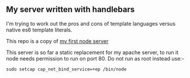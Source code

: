 ## My server written with handlebars

I'm trying to work out the pros and cons of template languages versus native es6 template literals. 

This repo is a copy of [my first node server](https://github.com/bushblade/Simple-vanilla-JS-Node-server)

This server is so far a static replacement for my apache server, to run it node needs permission to run on port 80. Do not run as root instead use:-
```
sudo setcap cap_net_bind_service=+ep /bin/node
```